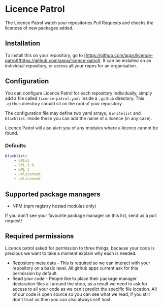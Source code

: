 # Licence Patrol

The Licence Patrol watch your repositories Pull Requests and checks the licences
of new packages added.

## Installation

To install this on your repository, go to
[https://github.com/apps/licence-patrol](https://github.com/apps/licence-patrol).
It can be installed on an individual repository, or across all your repos for an
organisation.

## Configuration

You can configure Licence Patrol for each repository individually, simply add a
file called `licence-patrol.yaml` inside a `.github` directory. This `.github`
directory should sit on the root of your repository.

The configuration file may define two yaml arrays, a `whitelist` and
`blacklist`. Inside these you can add the name of a licence (in any case).

Licence Patrol will also alert you of any modules where a licence cannot be
found.

### Defaults

```yaml
blacklist:
    - GPLv3
    - GPL-3.0
    - GPL 3
    - unlicenced
    - unlicensed
```

## Supported package managers

* NPM (npm registry hosted modules only)

If you don't see your favourite package manager on this list, send us a pull
request!

## Required permissions

Licence patrol asked for permission to three things, because your code is
precious we want to take a moment explain why each is needed.

* Repository meta data - This is required so we can interact with your
  repository on a basic level. All github apps current ask for this permission
  by default.
* Read your code - People like to place their package manager declaration files
  all around the shop, as a result we need to ask for access to all your code as
  we can't predict the specific file location. All of our code is open source so
  you can see what we read, if you still don't trust us then you can also always
  self host.
